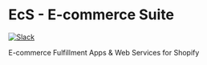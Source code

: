 # EcS - **E**-**c**ommerce **S**uite


[![Slack](https://slack.shoppre.com/slack?type=svg)](https://slack.min.io)

E-commerce Fulfillment Apps & Web Services for Shopify
